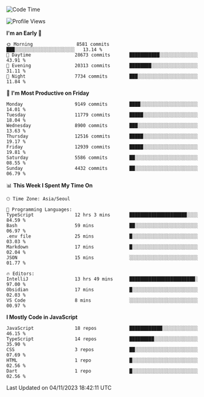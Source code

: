 <!--START_SECTION:waka-->
![Code Time](http://img.shields.io/badge/Code%20Time-5%2C351%20hrs%2029%20mins-blue)

![Profile Views](http://img.shields.io/badge/Profile%20Views-0-blue)

**I'm an Early 🐤** 

```text
🌞 Morning                8581 commits        ███░░░░░░░░░░░░░░░░░░░░░░   13.14 % 
🌆 Daytime                28673 commits       ███████████░░░░░░░░░░░░░░   43.91 % 
🌃 Evening                20313 commits       ████████░░░░░░░░░░░░░░░░░   31.11 % 
🌙 Night                  7734 commits        ███░░░░░░░░░░░░░░░░░░░░░░   11.84 % 
```
📅 **I'm Most Productive on Friday** 

```text
Monday                   9149 commits        ████░░░░░░░░░░░░░░░░░░░░░   14.01 % 
Tuesday                  11779 commits       █████░░░░░░░░░░░░░░░░░░░░   18.04 % 
Wednesday                8900 commits        ███░░░░░░░░░░░░░░░░░░░░░░   13.63 % 
Thursday                 12516 commits       █████░░░░░░░░░░░░░░░░░░░░   19.17 % 
Friday                   12939 commits       █████░░░░░░░░░░░░░░░░░░░░   19.81 % 
Saturday                 5586 commits        ██░░░░░░░░░░░░░░░░░░░░░░░   08.55 % 
Sunday                   4432 commits        ██░░░░░░░░░░░░░░░░░░░░░░░   06.79 % 
```


📊 **This Week I Spent My Time On** 

```text
🕑︎ Time Zone: Asia/Seoul

💬 Programming Languages: 
TypeScript               12 hrs 3 mins       █████████████████████░░░░   84.59 % 
Bash                     59 mins             ██░░░░░░░░░░░░░░░░░░░░░░░   06.97 % 
.env file                25 mins             █░░░░░░░░░░░░░░░░░░░░░░░░   03.03 % 
Markdown                 17 mins             █░░░░░░░░░░░░░░░░░░░░░░░░   02.04 % 
JSON                     15 mins             ░░░░░░░░░░░░░░░░░░░░░░░░░   01.77 % 

🔥 Editors: 
IntelliJ                 13 hrs 49 mins      ████████████████████████░   97.00 % 
Obsidian                 17 mins             █░░░░░░░░░░░░░░░░░░░░░░░░   02.03 % 
VS Code                  8 mins              ░░░░░░░░░░░░░░░░░░░░░░░░░   00.97 % 
```

**I Mostly Code in JavaScript** 

```text
JavaScript               18 repos            ████████████░░░░░░░░░░░░░   46.15 % 
TypeScript               14 repos            █████████░░░░░░░░░░░░░░░░   35.90 % 
CSS                      3 repos             ██░░░░░░░░░░░░░░░░░░░░░░░   07.69 % 
HTML                     1 repo              █░░░░░░░░░░░░░░░░░░░░░░░░   02.56 % 
Dart                     1 repo              █░░░░░░░░░░░░░░░░░░░░░░░░   02.56 % 
```




 Last Updated on 04/11/2023 18:42:11 UTC
<!--END_SECTION:waka-->
